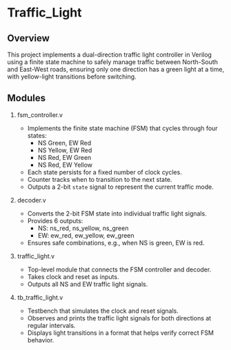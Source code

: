 # Traffic_Light

Overview
--------
This project implements a dual-direction traffic light controller in Verilog using a finite state machine to safely manage traffic between North-South and East-West roads, ensuring only one direction has a green light at a time, with yellow-light transitions before switching.

Modules
-------

1. fsm_controller.v
   - Implements the finite state machine (FSM) that cycles through four states:
     - NS Green, EW Red
     - NS Yellow, EW Red
     - NS Red, EW Green
     - NS Red, EW Yellow
   - Each state persists for a fixed number of clock cycles.
   - Counter tracks when to transition to the next state.
   - Outputs a 2-bit `state` signal to represent the current traffic mode.

2. decoder.v
   - Converts the 2-bit FSM state into individual traffic light signals.
   - Provides 6 outputs:
     - NS: ns_red, ns_yellow, ns_green
     - EW: ew_red, ew_yellow, ew_green
   - Ensures safe combinations, e.g., when NS is green, EW is red.

3. traffic_light.v
   - Top-level module that connects the FSM controller and decoder.
   - Takes clock and reset as inputs.
   - Outputs all NS and EW traffic light signals.

4. tb_traffic_light.v
   - Testbench that simulates the clock and reset signals.
   - Observes and prints the traffic light signals for both directions at regular intervals.
   - Displays light transitions in a format that helps verify correct FSM behavior.
